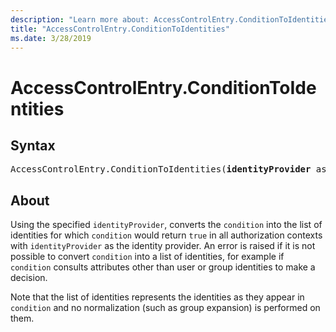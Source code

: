 ```yaml
---
description: "Learn more about: AccessControlEntry.ConditionToIdentities"
title: "AccessControlEntry.ConditionToIdentities"
ms.date: 3/28/2019
---
```

# AccessControlEntry.ConditionToIdentities

## Syntax

<pre>
AccessControlEntry.ConditionToIdentities(<b>identityProvider</b> as function, <b>condition</b> as function) as list
</pre>
  
## About  

<p>Using the specified <code>identityProvider</code>, converts the <code>condition</code> into the list of identities for which <code>condition</code> would return <code>true</code> in all authorization contexts with <code>identityProvider</code> as the identity provider. An error is raised if it is not possible to convert <code>condition</code> into a list of identities, for example if <code>condition</code> consults attributes other than user or group identities to make a decision.</p> <p>Note that the list of identities represents the identities as they appear in <code>condition</code> and no normalization (such as group expansion) is performed on them.</p> 

  
